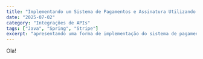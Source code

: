 ```yaml
---
title: "Implementando um Sistema de Pagamentos e Assinatura Utilizando Stripe" 
date: "2025-07-02" 
category: "Integrações de APIs" 
tags: ["Java", "Spring", "Stripe"] 
excerpt: "apresentando uma forma de implementação do sistema de pagamento e assinatura utilziando a API do Stripe com Java" 
---
```


<!--
<picture>
    <img alt="home page spider" src="../assets/IMG-A01-STRIPELOGO.png">
</picture>
--> 

Ola! 
